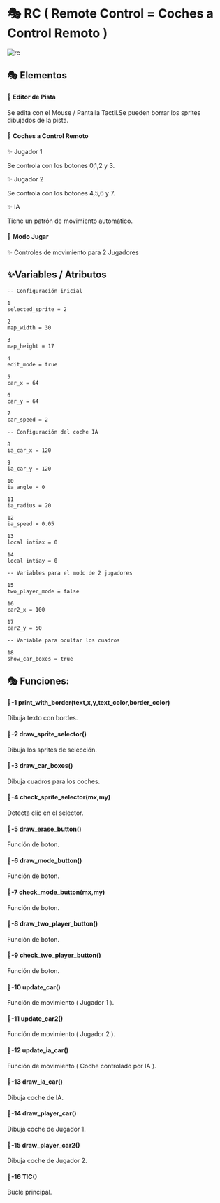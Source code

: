 # 🎭 RC ( Remote Control = Coches a Control Remoto )

![rc](./Imagenes/2.gif)

## 🎭 Elementos

#### 🎃 Editor de Pista

Se edita con el Mouse / Pantalla Tactil.Se pueden borrar los sprites dibujados de la pista.

#### 🎃 Coches a Control Remoto

✨️ Jugador 1

Se controla con los botones 0,1,2 y 3.

✨️ Jugador 2

Se controla con los botones 4,5,6 y 7.

✨️ IA

Tiene un patrón de movimiento automático.

#### 🎃 Modo Jugar

✨️ Controles de movimiento para 2 Jugadores

## ✨️Variables / Atributos

```
-- Configuración inicial

1
selected_sprite = 2

2
map_width = 30

3
map_height = 17

4
edit_mode = true

5
car_x = 64

6
car_y = 64

7
car_speed = 2

-- Configuración del coche IA

8
ia_car_x = 120

9
ia_car_y = 120

10
ia_angle = 0

11
ia_radius = 20

12
ia_speed = 0.05

13
local intiax = 0

14
local intiay = 0

-- Variables para el modo de 2 jugadores

15
two_player_mode = false

16
car2_x = 100

17
car2_y = 50

-- Variable para ocultar los cuadros

18
show_car_boxes = true
```

## 🎭 Funciones:

#### 🔑-1  print_with_border(text,x,y,text_color,border_color)

Dibuja texto con bordes.

#### 🔑-2  draw_sprite_selector()

Dibuja los sprites de selección.

#### 🔑-3  draw_car_boxes()

Dibuja cuadros para los coches.

#### 🔑-4  check_sprite_selector(mx,my)

Detecta clic en el selector.

#### 🔑-5  draw_erase_button()

Función de boton.

#### 🔑-6  draw_mode_button()

Función de boton.

#### 🔑-7  check_mode_button(mx,my)

Función de boton.

#### 🔑-8  draw_two_player_button()

Función de boton.

#### 🔑-9  check_two_player_button()

Función de boton.

#### 🔑-10  update_car()

Función de movimiento ( Jugador 1 ).

#### 🔑-11  update_car2()

Función de movimiento ( Jugador 2 ).

#### 🔑-12  update_ia_car()

Función de movimiento ( Coche controlado por IA ).

#### 🔑-13  draw_ia_car()

Dibuja coche de IA.

#### 🔑-14  draw_player_car()

Dibuja coche de Jugador 1.

#### 🔑-15  draw_player_car2()

Dibuja coche de Jugador 2.

#### 🔑-16  TIC()

Bucle principal.
